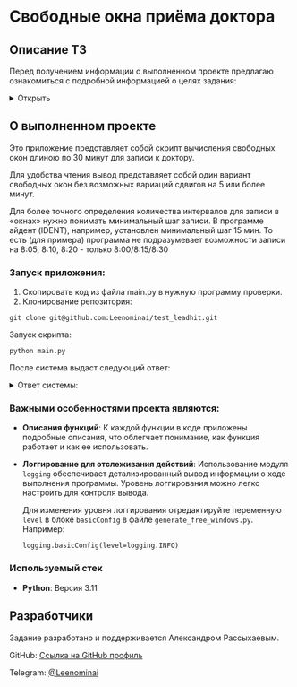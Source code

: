 # Свободные окна приёма доктора

## Описание ТЗ

Перед получением информации о выполненном проекте предлагаю ознакомиться с подробной информацией о целях задания:

<details>
  <summary>Открыть</summary>

### Описание задания:

Доктор принимает с 9 утра до 9 вечера.
Часть времени у него занята: приемы, обед, уборка кабинета.

Шаблон формы, это структура, которая задается уникальным набором полей, с указанием их типов.

Пример шаблона формы:

```
busy = [
    {'start': '10:30', 'stop': '10:50'},
    {'start': '18:40', 'stop': '18:50'},
    {'start': '14:40', 'stop': '15:50'},
    {'start': '16:40', 'stop': '17:20'},
    {'start': '20:05', 'stop': '20:20'}
]
```
Требуется сформировать список свободных окон по 30 минут.
</details>

## О выполненном проекте

Это приложение представляет собой скрипт вычисления свободных окон длиною по 30 минут для записи к доктору.

Для удобства чтения вывод представляет собой один вариант свободных окон без возможных вариаций сдвигов на 5 или более минут.

Для более точного определения количества интервалов для записи в «окнах» нужно понимать минимальный шаг записи. В программе айдент (IDENT), например, установлен минимальный шаг 15 мин. То есть (для примера) программа не подразумевает возможности записи на 8:05, 8:10, 8:20 - только 8:00/8:15/8:30


### Запуск приложения:
1. Скопировать код из файла main.py в нужную программу проверки.
2. Клонирование репозитория:
```
git clone git@github.com:Leenominai/test_leadhit.git
```
Запуск скрипта:
```
python main.py
```
После система выдаст следующий ответ:
<details>
  <summary>Ответ системы:</summary>

```
Свободное окно: 09:00 - 09:30
Свободное окно: 09:30 - 10:00
Свободное окно: 10:00 - 10:30
Свободное окно: 10:50 - 11:20
Свободное окно: 11:20 - 11:50
Свободное окно: 11:50 - 12:20
Свободное окно: 12:20 - 12:50
Свободное окно: 12:50 - 13:20
Свободное окно: 13:20 - 13:50
Свободное окно: 13:50 - 14:20
Свободное окно: 15:50 - 16:20
Свободное окно: 17:20 - 17:50
Свободное окно: 17:50 - 18:20
Свободное окно: 18:50 - 19:20
Свободное окно: 19:20 - 19:50
Свободное окно: 20:20 - 20:50
```

</details>

### Важными особенностями проекта являются:

- **Описания функций**: К каждой функции в коде приложены подробные описания, что облегчает понимание, как функция работает и как ее использовать.

- **Логгирование для отслеживания действий**: Использование модуля `logging` обеспечивает детализированный вывод информации о ходе выполнения программы. Уровень логгирования можно легко настроить для контроля вывода.

    Для изменения уровня логгирования отредактируйте переменную `level` в блоке `basicConfig` в файле `generate_free_windows.py`. Например:
    
    ```
    logging.basicConfig(level=logging.INFO)
    ```

### Используемый стек

- **Python**: Версия 3.11

## Разработчики

Задание разработано и поддерживается Александром Рассыхаевым.

GitHub: [Ссылка на GitHub профиль](https://github.com/Leenominai)

Telegram: [@Leenominai](https://t.me/Leenominai)
